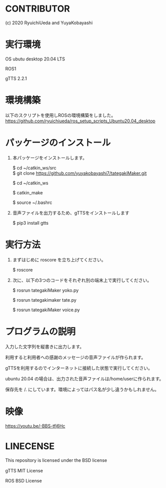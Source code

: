 # CONTRIBUTOR
(c) 2020 RyuichiUeda and YuyaKobayashi

# 実行環境
  OS ubutu desktop 20.04 LTS
  
  ROS1
  
  gTTS 2.2.1
  
# 環境構築

以下のスクリプトを使用しROSの環境構築をしました。
https://github.com/ryuichiueda/ros_setup_scripts_Ubuntu20.04_desktop

# パッケージのインストール

1. 本パッケージをインストールします。  
  
    $ cd ~/catkin_ws/src  
    $ git clone  https://github.com/yuyakobayashi7/tategakiMaker.git
    
    $ cd ~/catkin_ws
    
    $ catkin_make
    
    $ source ~/.bashrc
  
2. 音声ファイルを出力するため、gTTSをインストールします

   $ pip3 install gtts
   
# 実行方法

1. まずはじめに roscore を立ち上げてください。

    $ roscore

2. 次に、以下の3つのコードをそれぞれ別の端末上で実行してください。
    
    $ rosrun tategakiMaker yoko.py
    
    $ rosrun tategakimaker tate.py
    
    $ rosrun tategakiMaker voice.py
    
# プログラムの説明

  入力した文字列を縦書きに出力します。
  
  利用すると利用者への感謝のメッセージの音声ファイルが作られます。
  
  gTTSを利用するのでインターネットに接続した状態で実行してください。
  
  ubuntu 20.04 の場合は、出力された音声ファイルは/home/userに作られます。
  
  保存先を /. にしています。環境によってはパス名が少し違うかもしれません。
  

# 映像
 https://youtu.be/-BBS-tfj6Hc

   
# LINECENSE

This repository is licensed under the BSD license

gTTS MIT License　

ROS BSD License
 
